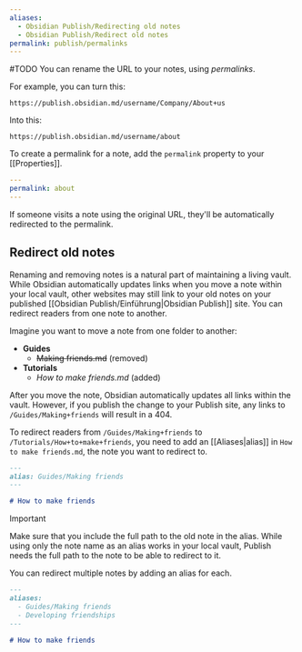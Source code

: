 ```yaml
---
aliases:
  - Obsidian Publish/Redirecting old notes
  - Obsidian Publish/Redirect old notes
permalink: publish/permalinks
---
```

#TODO
You can rename the URL to your notes, using _permalinks_.

For example, you can turn this:

```
https://publish.obsidian.md/username/Company/About+us
```

Into this:

```
https://publish.obsidian.md/username/about
```

To create a permalink for a note, add the `permalink` property to your [[Properties]].

```yaml
---
permalink: about
---
```

If someone visits a note using the original URL, they'll be automatically redirected to the permalink.

## Redirect old notes

Renaming and removing notes is a natural part of maintaining a living vault. While Obsidian automatically updates links when you move a note within your local vault, other websites may still link to your old notes on your published [[Obsidian Publish/Einführung|Obsidian Publish]] site. You can redirect readers from one note to another.

Imagine you want to move a note from one folder to another:

- **Guides**
  - ~~Making friends.md~~ (removed)
- **Tutorials**
  - *How to make friends.md* (added)

After you move the note, Obsidian automatically updates all links within the vault. However, if you publish the change to your Publish site, any links to `/Guides/Making+friends` will result in a 404.

To redirect readers from `/Guides/Making+friends` to `/Tutorials/How+to+make+friends`, you need to add an [[Aliases|alias]] in `How to make friends.md`, the note you want to redirect to.

```md
---
alias: Guides/Making friends
---

# How to make friends
```

> [!important]
> Make sure that you include the full path to the old note in the alias. While using only the note name as an alias works in your local vault, Publish needs the full path to the note to be able to redirect to it.

You can redirect multiple notes by adding an alias for each.

```md
---
aliases: 
  - Guides/Making friends
  - Developing friendships
---

# How to make friends
```